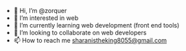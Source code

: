 - 👋 Hi, I’m @zorquer
- 👀 I’m interested in web 
- 🌱 I’m currently learning web development (front end tools)
- 💞️ I’m looking to collaborate on web developers 
- 📫 How to reach me sharanistheking8055@gmail.com

<!---
zorquer/zorquer is a ✨ special ✨ repository because its `README.md` (this file) appears on your GitHub profile.
You can click the Preview link to take a look at your changes.
--->
